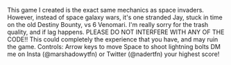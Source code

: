 This game I created is the exact same mechanics as space invaders.
However, instead of space galaxy wars, it's one stranded Jay, stuck in time on the old Destiny Bounty, vs 6 Venomari.
I'm really sorry for the trash quality, and if lag happens. 
PLEASE DO NOT INTERFERE WITH ANY OF THE CODE!! This could completely the experience that you have, and may ruin the game.
Controls:
Arrow keys to move
Space to shoot lightning bolts
DM me on Insta (@marshadowytfn) or Twitter (@nadertfn) your highest score!
